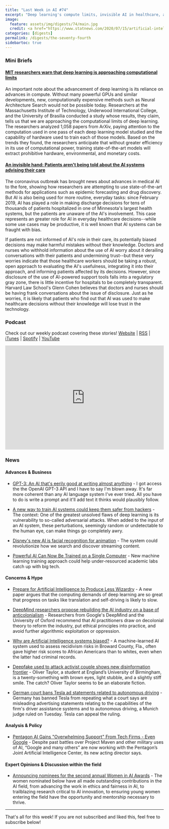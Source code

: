 ```yaml
---
title: "Last Week in AI #74"
excerpt: "Deep learning's compute limits, invisible AI in healthcare, and more!"
image:
  feature: assets/img/digests/74/main.jpg
  credit: <a href="https://www.statnews.com/2020/07/15/artificial-intelligence-patient-consent-hospitals/"> Mike Reddy / STAT </a>
categories: [digests]
permalink: /digests/the-seventy-fourth
sidebartoc: true
---
```


### Mini Briefs

#### [MIT researchers warn that deep learning is approaching computational limits](https://venturebeat.com/2020/07/15/mit-researchers-warn-that-deep-learning-is-approaching-computational-limits/)

An important note about the advancement of deep learning is its reliance on advances in compute. Without many powerful GPUs and similar developments, new, computationally expensive methods such as Neural Architecture Search would not be possible today. Researchers at the Massachusetts Institute of Technology, Underwood International College, and the University of Brasilia conducted a study whose results, they claim, tells us that we are approaching the computational limits of deep learning. The researchers analyzed 1,058 papers from ArXiv, paying attention to the computation used in one pass of each deep learning model studied and the capability of hardware used to train each of those models. Based on the trends they found, the researchers anticipate that without greater efficiency in its use of computational power, training state-of-the-art models will extract prohibitive hardware, environmental, and monetary costs.


#### [An invisible hand: Patients aren't being told about the AI systems advising their care](https://www.statnews.com/2020/07/15/artificial-intelligence-patient-consent-hospitals/)

The coronavirus outbreak has brought news about advances in medical AI to the fore, showing how researchers are attempting to use state-of-the-art methods for applications such as epidemic forecasting and drug discovery. But AI is also being used for more routine, everyday tasks: since February 2019, AI has played a role in making discharge decisions for tens of thousands of patients hospitalized in one of Minnesota's largest health systems, but the patients are unaware of the AI's involvement. This case represents an greater role for AI in everyday healthcare decisions--while some use cases may be productive, it is well known that AI systems can be fraught with bias.

If patients are not informed of AI's role in their care, its potentially biased decisions may make harmful mistakes without their knowledge. Doctors and nurses who withhold information about the use of AI worry about it derailing conversations with their patients and undermining trust--but these very worries indicate that those healthcare workers should be taking a robust, open approach to evaluating the AI's usefulness, integrating it into their approach, and informing patients affected by its decisions. However, since disclosure of the use of AI-powered support tools falls into a regulatory gray zone, there is little incentive for hospitals to be completely transparent. Harvard Law School's Glenn Cohen believes that doctors and nurses should be having frank conversations about the issue of disclosure. Just as he worries, it is likely that patients who find out that AI was used to make healthcare decisions without their knowledge will lose trust in the technology.


### Podcast

Check out our weekly podcast covering these stories!
[Website](https://aitalk.podbean.com) \|
[RSS](https://feed.podbean.com/aitalk/feed.xml) \|
[iTunes](https://podcasts.apple.com/us/podcast/lets-talk-ai/id1502782720) \|
[Spotify](https://open.spotify.com/show/17HiNdxcoKJLLNibIAyUch) \|
[YouTube](https://www.youtube.com/channel/UCKARTq-t5SPMzwtft8FWwnA)
<iframe title="Let's Talk AI" id="multi_iframe" class="podcast_embed"
 src="https://www.podbean.com/media/player/multi?playlist=http%3A%2F%2Fplaylist.podbean.com%2F7703921%2Fplaylist_multi.xml&vjs=1&kdsowie31j4k1jlf913=4975ccdd28d39e38bf5a1ccaf0c6ca4337fa996b&size=430&skin=9&episode_list_bg=%23ffffff&bg_left=%23000000&bg_mid=%230c5056&bg_right=%232a1844&podcast_title_color=%23c4c4c4&episode_title_color=%23ffffff&auto=0&share=1&fonts=Helvetica&download=0&rtl=0&show_playlist_recent_number=10&pbad=1"
 scrolling="yes" allowfullscreen="" width="100%" height="330" frameborder="0"></iframe>

### News
#### Advances & Business

* [GPT-3: An AI that's eerily good at writing almost anything](https://arr.am/2020/07/09/gpt-3-an-ai-thats-eerily-good-at-writing-almost-anything/) - I got access the the OpenAI GPT-3 API and I have to say I'm blown away. It's far more coherent than any AI language system I've ever tried. All you have to do is write a prompt and it'll add text it thinks would plausibly follow.

* [A new way to train AI systems could keep them safer from hackers](https://www.technologyreview.com/2020/07/10/1005048/ai-deep-learning-safe-from-hackers-adversarial-attacks/) - The context: One of the greatest unsolved flaws of deep learning is its vulnerability to so-called adversarial attacks. When added to the input of an AI system, these perturbations, seemingly random or undetectable to the human eye, can make things go completely awry.

* [Disney's new AI is facial recognition for animation](https://www.engadget.com/disneys-new-ai-is-facial-recognition-for-animation-163054440.html) - The system could revolutionize how we search and discover streaming content.

* [Powerful AI Can Now Be Trained on a Single Computer](https://spectrum.ieee.org/tech-talk/artificial-intelligence/machine-learning/powerful-ai-can-now-be-trained-on-a-single-computer) - New machine learning training approach could help under-resourced academic labs catch up with big tech.

#### Concerns & Hype

* [Prepare for Artificial Intelligence to Produce Less Wizardry](https://www.wired.com/story/prepare-artificial-intelligence-produce-less-wizardry/) - A new paper argues that the computing demands of deep learning are so great that progress on tasks like translation and self-driving is likely to slow.

* [DeepMind researchers propose rebuilding the AI industry on a base of anticolonialism](https://venturebeat.com/2020/07/11/deepmind-researchers-propose-rebuilding-the-ai-industry-on-a-base-of-anticolonialism/) - Researchers from Google's DeepMind and the University of Oxford recommend that AI practitioners draw on decolonial theory to reform the industry, put ethical principles into practice, and avoid further algorithmic exploitation or oppression.

* [Why are Artificial Intelligence systems biased?](https://thehill.com/opinion/cybersecurity/506924-why-are-artificial-intelligence-systems-biased) - A machine-learned AI system used to assess recidivism risks in Broward County, Fla., often gave higher risk scores to African Americans than to whites, even when the latter had criminal records.

* [Deepfake used to attack activist couple shows new disinformation frontier](https://www.reuters.com/article/us-cyber-deepfake-activist-idUSKCN24G15E) - Oliver Taylor, a student at England’s University of Birmingham, is a twenty-something with brown eyes, light stubble, and a slightly stiff smile. The catch? Oliver Taylor seems to be an elaborate fiction.

* [German court bans Tesla ad statements related to autonomous driving](https://www.reuters.com/article/us-tesla-autopilot-germany-idUSKCN24F1T5) - Germany has banned Tesla from repeating what a court says are misleading advertising statements relating to the capabilities of the firm's driver assistance systems and to autonomous driving, a Munich judge ruled on Tuesday. Tesla can appeal the ruling.

#### Analysis & Policy

* [Pentagon AI Gains "Overwhelming Support" From Tech Firms - Even Google](https://breakingdefense.com/2020/07/pentagon-ai-gets-overwhelming-support-from-tech-firms-even-google/) - Despite past battles over Project Maven and other military uses of AI, “Google and many others” are now working with the Pentagon’s Joint Artificial Intelligence Center, its new acting director says.

#### Expert Opinions & Discussion within the field

* [Announcing nominees for the second annual Women in AI Awards](https://venturebeat.com/2020/07/15/announcing-nominees-for-the-second-annual-women-in-ai-awards/) - The women nominated below have all made outstanding contributions in the AI field, from advancing the work in ethics and fairness in AI, to trailblazing research critical to AI innovation, to ensuring young women entering the field have the opportunity and mentorship necessary to thrive.

<hr>

That's all for this week! If you are not subscribed and liked this, feel free to subscribe below!
